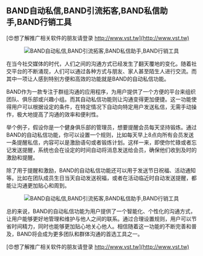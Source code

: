 ## **BAND自动私信,BAND引流拓客,BAND私信助手,BAND行销工具**

[😍想了解推广相关软件的朋友请登录 http://www.vst.tw](http://www.vst.tw)

 <center><img src="https://vst.tw/MP4/tuiguang/png/1.png" alt="BAND自动私信,BAND引流拓客,BAND私信助手,BAND行销工具"></center>

在当今社交媒体的时代，人们之间的沟通方式已经发生了翻天覆地的变化。随着社交平台的不断涌现，人们可以通过各种方式与朋友、家人甚至陌生人进行交流。而其中一项让人感到特别方便和高效的功能就是BAND的自动私信功能。

BAND作为一款专注于群组沟通的应用程序，为用户提供了一个方便的平台来组织团队、俱乐部或兴趣小组。而其自动私信功能则让沟通变得更加便捷。这一功能使得用户可以根据设定的条件，在特定情况下自动向特定用户发送私信，无需手动操作，极大地提高了沟通的效率和便利性。

举个例子，假设你是一个健身俱乐部的管理员，想要提醒会员每天坚持锻炼。通过BAND的自动私信功能，你可以设置一个规则，比如每天早上8点向所有会员发送一条提醒私信，内容可以是激励语句或者锻炼计划。这样一来，即使你忙碌或者忘记发送提醒，系统也会在设定的时间自动将消息发送给会员，确保他们收到及时的激励和提醒。

除了用于提醒和激励，BAND的自动私信功能还可以用于发送节日祝福、活动通知等。比如在团队成员生日当天自动发送祝福，或者在活动临近时自动发送提醒，都能让沟通更加贴心和周到。

 <center><img src="https://vst.tw/MP4/tuiguang/png/5.png" alt="BAND自动私信,BAND引流拓客,BAND私信助手,BAND行销工具"></center>

总的来说，BAND的自动私信功能为用户提供了一个智能化、个性化的沟通方式，让用户能够更好地管理和维护与他人之间的联系。通过合理设置规则，用户可以节省时间精力，同时也能够更加贴心地关心他人。相信随着这一功能的不断完善和普及，BAND将会成为更多团队和群体沟通的首选工具之一。

[😍想了解推广相关软件的朋友请登录 http://www.vst.tw](http://www.vst.tw)



